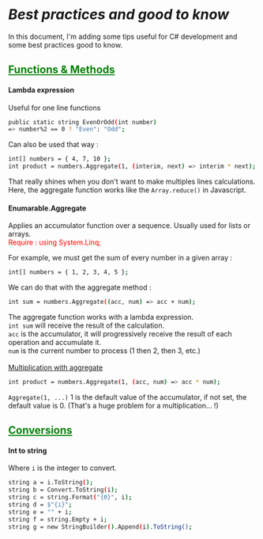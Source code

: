 # ***Best practices and good to know***
In this document, I'm adding some tips useful for C# development and some best practices good to know. 

## <span style="color: green"><u>**Functions & Methods**</u></span>

#### **Lambda expression** 
Useful for one line functions </br>
```bash
public static string EvenOrOdd(int number)
=> number%2 == 0 ? "Even": "Odd";
```


Can also be used that way : </br>
```bash
int[] numbers = { 4, 7, 10 };
int product = numbers.Aggregate(1, (interim, next) => interim * next); 
```
That really shines when you don't want to make multiples lines calculations. Here, the aggregate function works like the `Array.reduce()` in Javascript.
</br>

#### **Enumarable.Aggregate**
Applies an accumulator function over a sequence. Usually used for lists or arrays.<br>
<span style="color: red">Require : using System.Linq;</span>


For example, we must get the sum of every number in a given array :
```bash
int[] numbers = { 1, 2, 3, 4, 5 };
```
We can do that with the aggregate method :
```bash
int sum = numbers.Aggregate((acc, num) => acc + num);
```
The aggregate function works with a lambda expression.<br>
`int sum` will receive the result of the calculation.<br>
`acc` is the accumulator, it will progressively receive the result of each operation and accumulate it.<br>
`num` is the current number to process (1 then 2, then 3, etc.)
<br>
<br> <u>Multiplication with aggregate</u><br>
```bash
int product = numbers.Aggregate(1, (acc, num) => acc * num);
```
`Aggregate(1, ...)` 1 is the default value of the accumulator, if not set, the default value is 0. (That's a huge problem for a multiplication... !)

## <span style="color: green"><u>**Conversions**</u></span>

#### **Int to string**
Where `i` is the integer to convert.
```bash
string a = i.ToString();
string b = Convert.ToString(i);
string c = string.Format("{0}", i);
string d = $"{i}";
string e = "" + i;
string f = string.Empty + i;
string g = new StringBuilder().Append(i).ToString();
```